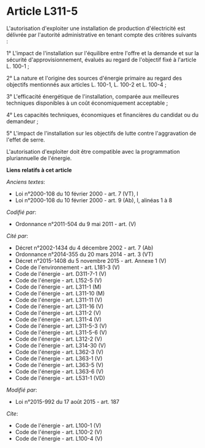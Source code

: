 # Article L311-5

L'autorisation d'exploiter une installation de production d'électricité est délivrée par l'autorité administrative en tenant
compte des critères suivants : 

1° L'impact de l'installation sur l'équilibre entre l'offre et la demande et sur la sécurité d'approvisionnement, évalués au
regard de l'objectif fixé à l'article L. 100-1 ; 

2° La nature et l'origine des sources d'énergie primaire au regard des objectifs mentionnés aux articles L. 100-1, L. 100-2
et L. 100-4 ; 

3° L'efficacité énergétique de l'installation, comparée aux meilleures techniques disponibles à un coût économiquement
acceptable ; 

4° Les capacités techniques, économiques et financières du candidat ou du demandeur ; 

5° L'impact de l'installation sur les objectifs de lutte contre l'aggravation de l'effet de serre. 

L'autorisation d'exploiter doit être compatible avec la programmation pluriannuelle de l'énergie.

**Liens relatifs à cet article**

_Anciens textes_:

  - Loi n°2000-108 du 10 février 2000 - art. 7 (VT), I
  - Loi n°2000-108 du 10 février 2000 - art. 9 (Ab), I, alinéas 1 à 8

_Codifié par_:

  - Ordonnance n°2011-504 du 9 mai 2011 - art. (V)

_Cité par_:

  - Décret n°2002-1434 du 4 décembre 2002 - art. 7 (Ab)
  - Ordonnance n°2014-355 du 20 mars 2014 - art. 3 (VT)
  - Décret n°2015-1408 du 5 novembre 2015 - art. Annexe 1 (V)
  - Code de l'environnement - art. L181-3 (V)
  - Code de l'énergie - art. D311-7-1 (V)
  - Code de l'énergie - art. L152-5 (V)
  - Code de l'énergie - art. L311-1 (M)
  - Code de l'énergie - art. L311-10 (M)
  - Code de l'énergie - art. L311-11 (V)
  - Code de l'énergie - art. L311-16 (V)
  - Code de l'énergie - art. L311-2 (V)
  - Code de l'énergie - art. L311-4 (V)
  - Code de l'énergie - art. L311-5-3 (V)
  - Code de l'énergie - art. L311-5-6 (V)
  - Code de l'énergie - art. L312-2 (V)
  - Code de l'énergie - art. L314-30 (V)
  - Code de l'énergie - art. L362-3 (V)
  - Code de l'énergie - art. L363-1 (V)
  - Code de l'énergie - art. L363-5 (V)
  - Code de l'énergie - art. L363-6 (V)
  - Code de l'énergie - art. L531-1 (VD)

_Modifié par_:

  - Loi n°2015-992 du 17 août 2015 - art. 187

_Cite_:

  - Code de l'énergie - art. L100-1 (V)
  - Code de l'énergie - art. L100-2 (V)
  - Code de l'énergie - art. L100-4 (V)
